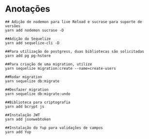 # Anotações

    ## Adição de nodemon para live Reload e sucrase para suporte de versões
    yarn add nodemon sucrase -D 

    ##Adição do Sequelize
    yarn add sequelize-cli -D
    
    ##Para utilização do postgress, duas bibliotecas são solicitadas
    yarn add pg pg-hstore

    ##Para criação de uma migration, utilize
    yarn sequelize migration:create --name=create-users
    
    ##Rodar migration
    yarn sequelize db:migrate

    ##Desfazer migration
    yarn sequelize db:migrate:undo

    ##Biblioteca para criptografia
    yarn add bcrypt js

    ##Instalação JWT
    yarn add jsonwebtoken

    ##Instalação do Yup para validações de campos
    yarn add Yup
